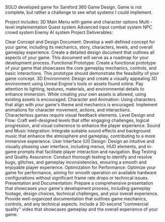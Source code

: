 SOLO developed game for Samford 360 Game Design. Game is not complete, but rather a challenge to see what systems I could implement.

Project includes:
3D Main Menu with game and character options
Multi - level implementation
Quest system
Advanced input combat system
NPC crowd system
Enemy AI system
Project Deliverables:

Clear Concept and Design Document:
Develop a well-defined concept for your game, including its mechanics, story, characters, levels, and overall gameplay experience.
Create a detailed design document that outlines all aspects of your game. This document will serve as a roadmap for your development process.
Functional Prototype:
Create a functional prototype of your game that showcases the core gameplay mechanics, controls, and basic interactions. This prototype should demonstrate the feasibility of your game concept.
3D Environment:
Design and create a visually appealing 3D environment using Unreal Engine's tools or assets found online. Pay attention to lighting, textures, materials, and environmental details to enhance immersion. While creating your own assets is allowed, using existing assets is encouraged.
Character and Animation:
Using characters that align with your game's theme and mechanics is encuraged.
Implement animations for character movement, actions, and interactions.
Characterless games require visual feedback elements. 
Level Design and Flow:
Craft well-designed levels that offer engaging challenges, logical progression, and visual coherence to enhance the player experience.
Sound and Music Integration:
Integrate suitable sound effects and background music that enhance the atmosphere and gameplay, contributing to a more immersive experience.
User Interface (UI) Design:
Design an intuitive and visually pleasing user interface, including menus, HUD elements, and in-game prompts that facilitate player interaction and navigation.
Bug Testing and Quality Assurance:
Conduct thorough testing to identify and resolve bugs, glitches, and gameplay inconsistencies, ensuring a smooth and enjoyable player experience.
Optimization for Performance:
Optimize your game for performance, aiming for smooth operation on available hardware configurations without significant frame rate drops or technical issues.
Presentation and Documentation:
Prepare a comprehensive presentation that showcases your game's development process, including gameplay footage, design choices, technical challenges, and your overall experience.
Provide well-organized documentation that outlines game mechanics, controls, and any technical aspects.
Include a 30-second "commercial quality" video that showcases gameplay and the overall experience of your game.
